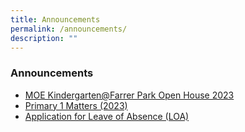 ```yaml
---
title: Announcements
permalink: /announcements/
description: ""
---
```

### Announcements

* [MOE Kindergarten@Farrer Park Open House 2023](https://www.farrerparkpri.moe.edu.sg/moe-kindergarten/permalink/)
* [Primary 1 Matters (2023)](https://staging.d2n2vioi5ki3lh.amplifyapp.com/for-parents/News-and-Information/p1-to-p6-matters/) 
* [Application for Leave of Absence (LOA)](https://staging.d2n2vioi5ki3lh.amplifyapp.com/for-parents/News-and-Information/p1-to-p6-matters/)